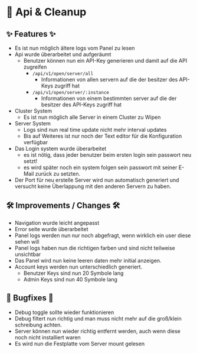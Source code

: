 # 🚀 Api & Cleanup

## ✨ Features ✨

* Es ist nun möglich ältere logs vom Panel zu lesen
* Api wurde überarbeitet und aufgeräumt
    * Benutzer können nun ein API-Key generieren und damit auf die API zugreifen
        * `/api/v1/open/server/all`
            * Informationen von allen servern auf die der besitzer des API-Keys zugriff hat
        * `/api/v1/open/server/:instance`
            * Informationen von einem bestimmten server auf die der besitzer des API-Keys zugriff hat
* Cluster System
    * Es ist nun möglich alle Server in einem Cluster zu Wipen
* Server System
    * Logs sind nun real time update nicht mehr interval updates
    * Bis auf Weiteres ist nur noch der Text editor für die Konfiguration verfügbar
* Das Login system wurde überarbeitet
    * es ist nötig, dass jeder benutzer beim ersten login sein passwort neu setzt!
    * es wird später noch ein system folgen sein passwort mit seiner E-Mail zurück zu setzten.
* Der Port für neu erstelle Server wird nun automatisch generiert und versucht keine Überlappung mit den anderen Servern
  zu haben.

## 🛠️ Improvements / Changes 🛠️

* Navigation wurde leicht angepasst
* Error seite wurde überarbeitet
* Panel logs werden nun nur noch abgefragt, wenn wirklich ein user diese sehen will
* Panel logs haben nun die richtigen farben und sind nicht teilweise unsichtbar
* Das Panel wird nun keine leeren daten mehr initial anzeigen.
* Account keys werden nun unterschiedlich generiert.
    * Benutzer Keys sind nun 20 Symbole lang
    * Admin Keys sind nun 40 Symbole lang

## 🐛 Bugfixes 🐛

* Debug toggle sollte wieder funktionieren
* Debug filtert nun richtig und man muss nicht mehr auf die groß/klein schreibung achten.
* Server können nun wieder richtig entfernt werden, auch wenn diese noch nicht installiert waren
* Es wird nun die Festplatte vom Server mount gelesen 